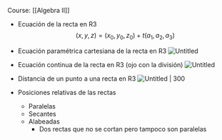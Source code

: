 Course: [[Algebra II]]

- Ecuación de la recta en R3$$(x,y,z) = (x_0,y_0,z_0) + t(a_1,a_2,a_3)$$

- Ecuación paramétrica cartesiana de la recta en R3    ![Untitled](_private/Images/Rectas%20en%20R3/Untitled.png)

- Ecuación continua de la recta en R3 (ojo con la división)    ![Untitled](_private/Images/Rectas%20en%20R3/Untitled%201.png)

- Distancia de un punto a una recta en R3
    ![Untitled | 300](_private/Images/Rectas%20en%20R3/Untitled%202.png)

- Posiciones relativas de las rectas
    - Paralelas
    - Secantes
    - Alabeadas
        - Dos rectas que no se cortan pero tampoco son paralelas